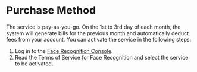 # Purchase Method

The service is pay-as-you-go. On the 1st to 3rd day of each month, the system will generate bills for the previous month and automatically deduct fees from your account. You can activate the service in the following steps:
1. Log in to the [Face Recognition Console](https://console.cloud.tencent.com/aiface).
2. Read the Terms of Service for Face Recognition and select the service to be activated.